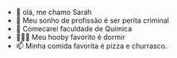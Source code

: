 - 👋 olá, me chamo Sarah
- 👀 Meu sonho de profissão é ser perita criminal 
- 🌱 Comecarei faculdade de Química
- 🏃‍♀️‍➡️ Meu hooby favorito é dormir
- 📫 Minha comida favorita é pizza e churrasco.

<!---
Sarah0407/Sarah0407 is a ✨ special ✨ repository because its `README.md` (this file) appears on your GitHub profile.
You can click the Preview link to take a look at your changes.
--->
